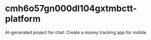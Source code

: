 # cmh6o57gn000dl104gxtmbctt-platform
AI-generated project for chat: Create a money tracking app for mobile
